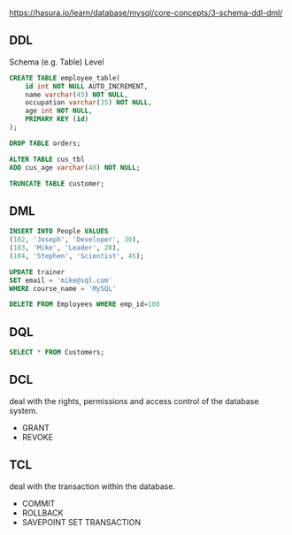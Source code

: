 https://hasura.io/learn/database/mysql/core-concepts/3-schema-ddl-dml/
## DDL
Schema (e.g. Table) Level
```sql
CREATE TABLE employee_table(
	id int NOT NULL AUTO_INCREMENT,
	name varchar(45) NOT NULL,
	occupation varchar(35) NOT NULL,
	age int NOT NULL,
	PRIMARY KEY (id)
);

DROP TABLE orders;

ALTER TABLE cus_tbl
ADD cus_age varchar(40) NOT NULL;

TRUNCATE TABLE customer;
```

## DML
```sql
INSERT INTO People VALUES
(102, 'Joseph', 'Developer', 30),
(103, 'Mike', 'Leader', 28),
(104, 'Stephen', 'Scientist', 45);

UPDATE trainer
SET email = 'mike@sql.com'
WHERE course_name = 'MySQL'

DELETE FROM Employees WHERE emp_id=108
```

## DQL

```sql
SELECT * FROM Customers;
```
## DCL
 deal with the rights, permissions and access control of the database system.
 - GRANT
 - REVOKE

## TCL
deal with the transaction within the database.
- COMMIT
- ROLLBACK
- SAVEPOINT
  SET TRANSACTION

```sql

```